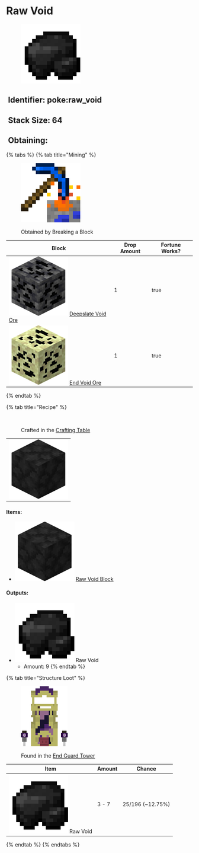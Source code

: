 # Raw Void

<figure><img src="https://github.com/ItsMePok/PFE/blob/wikiAssets/wikiMain/raw_void.png?raw=true" alt=""><figcaption></figcaption></figure>

## <img src="https://minecraft.wiki/images/Name_Tag_JE2_BE2.png?cbdc1" alt="" data-size="line"> Identifier: poke:raw\_void <a href="#identifier" id="identifier"></a>

## <img src="https://minecraft.wiki/images/Light_Gray_Bundle_JE1_BE1.png?b552e" alt="" data-size="line"> Stack Size: 64

## <img src="https://minecraft.wiki/images/thumb/Crafting_Table_JE4_BE3.png/150px-Crafting_Table_JE4_BE3.png?5767f" alt="" data-size="line"> Obtaining:

{% tabs %}
{% tab title="Mining" %}
<figure><img src="https://github.com/ItsMePok/PFE/blob/wikiAssets/MiscIcons/BlockBreak.png?raw=true" alt=""><figcaption><p>Obtained by Breaking a Block</p></figcaption></figure>

<table><thead><tr><th>Block</th><th>Drop Amount</th><th data-type="checkbox">Fortune Works?</th></tr></thead><tbody><tr><td><img src="https://github.com/ItsMePok/PFE/blob/wikiAssets/ore/VoidOre.png?raw=true" alt="Deepslate Void Ore." data-size="line"> <a href="../../blocks/ores/deepslate-ores/deepslate-void-ore.md">Deepslate Void Ore</a></td><td>1</td><td>true</td></tr><tr><td><img src="https://github.com/ItsMePok/PFE/blob/wikiAssets/ore/EndVoidOre.png?raw=true" alt="" data-size="line"> <a href="../../blocks/ores/end-ores/end-void-ore.md">End Void Ore</a></td><td>1</td><td>true</td></tr></tbody></table>
{% endtab %}

{% tab title="Recipe" %}
<figure><img src="https://minecraft.wiki/images/thumb/Crafting_Table_JE4_BE3.png/150px-Crafting_Table_JE4_BE3.png?5767f" alt=""><figcaption><p>Crafted in the <a href="https://minecraft.wiki/w/Crafting_Table">Crafting Table</a></p></figcaption></figure>

|                                                                                                            |
| :--------------------------------------------------------------------------------------------------------: |
| ![Raw Void Block.](https://github.com/ItsMePok/PFE/blob/wikiAssets/blockRenders/RawVoidBlock.png?raw=true) |

#### Items:

* <img src="https://github.com/ItsMePok/PFE/blob/wikiAssets/blockRenders/RawVoidBlock.png?raw=true" alt="Raw Void Block." data-size="line"> [Raw Void Block](../../blocks/raw-ore-blocks/block-of-raw-void.md)

#### Outputs:

* <img src="https://github.com/ItsMePok/PFE/blob/wikiAssets/wikiMain/raw_void.png?raw=true" alt="Raw Void." data-size="line"> Raw Void
  * Amount: 9
{% endtab %}

{% tab title="Structure Loot" %}
<figure><img src="https://github.com/ItsMePok/PFE/blob/wikiAssets/structures-pixel/EndGuardTowerPixel.png?raw=true" alt=""><figcaption><p>Found in the <a href="../../sturctures/end-guard-tower.md">End Guard Tower</a></p></figcaption></figure>

| Item                                                                                                                                 | Amount | Chance            |
| ------------------------------------------------------------------------------------------------------------------------------------ | ------ | ----------------- |
| <img src="https://github.com/ItsMePok/PFE/blob/wikiAssets/wikiMain/raw_void.png?raw=true" alt="Raw Void." data-size="line"> Raw Void | 3 - 7  | 25/196 (\~12.75%) |
{% endtab %}
{% endtabs %}
